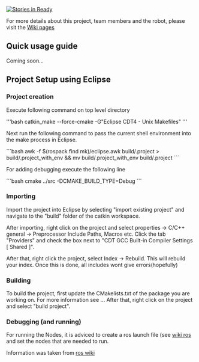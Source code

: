 [![Stories in Ready](https://badge.waffle.io/MinorRoboticsTeam4/Cobot_ROS_Arduino.svg?label=ready&title=Ready)](http://waffle.io/MinorRoboticsTeam4/Cobot_ROS_Arduino)

For more details about this project, team members and the robot, please visit the [Wiki pages](https://github.com/MinorRoboticsTeam4/CoffeeBot/wiki) 


## Quick usage guide
Coming soon...



## Project Setup using Eclipse

### Project creation

Execute following command on top level directory

'''bash
catkin_make --force-cmake -G"Eclipse CDT4 - Unix Makefiles"
'''

Next run the following command to pass the current shell environment into the make process in Eclipse.

´´´bash
awk -f $(rospack find mk)/eclipse.awk build/.project > build/.project_with_env && mv build/.project_with_env build/.project
´´´

For adding debugging execute the following line

´´´bash
cmake ../src -DCMAKE_BUILD_TYPE=Debug
´´´

### Importing

Import the project into Eclipse by selecting "import existing project" 
and navigate to the "build" folder of the catkin workspace.

After importing, right click on the project and select properties -> C/C++ general -> Preprocessor Include Paths, Macros etc. Click the tab "Providers" and check the box next to "CDT GCC Built-in Compiler Settings [ Shared ]".

After that, right click the project, select Index -> Rebuild. This will rebuild your index. Once this is done, all includes wont give errors(hopefully)

### Building

To build the project, first update the CMakelists.txt of the package you are working on. For more information see ...
After that, right click on the project and select "build project". 

### Debugging (and running)

For running the Nodes, it is adviced to create a ros launch file (see [wiki ros](wiki.ros.org/roslaunch) and set the nodes that are needed
to run. 



Information was taken from [ros wiki](wiki.ros.org/IDEs) 
